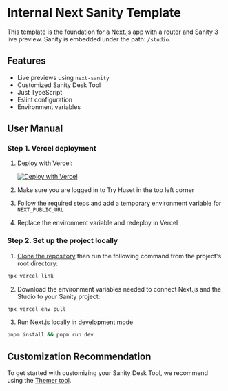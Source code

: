 # Internal Next Sanity Template

This template is the foundation for a Next.js app with a router and Sanity 3 live preview. Sanity is embedded under the path: `/studio`.

## Features

- Live previews using `next-sanity`
- Customized Sanity Desk Tool
- Just TypeScript
- Eslint configuration
- Environment variables

## User Manual

### Step 1. Vercel deployment

1. Deploy with Vercel:

   [![Deploy with Vercel](https://vercel.com/button)][vercel-deploy]
3. Make sure you are logged in to Try Huset in the top left corner
4. Follow the required steps and add a temporary environment variable for `NEXT_PUBLIC_URL`
5. Replace the environment variable and redeploy in Vercel
### Step 2. Set up the project locally
1. [Clone the repository](https://docs.github.com/en/repositories/creating-and-managing-repositories/cloning-a-repository) then run the following command from the project's root directory:

```bash
npx vercel link
```
2. Download the environment variables needed to connect Next.js and the Studio to your Sanity project:

```bash
npx vercel env pull
```

3. Run Next.js locally in development mode

```bash
pnpm install && pnpm run dev
```

## Customization Recommendation

To get started with customizing your Sanity Desk Tool, we recommend using the [Themer tool](https://themer.sanity.build/#/movies/desk).




[vercel-deploy]: https://vercel.com/new/clone?repository-url=https://github.com/tryhuset/internal-next-sanity-template.git&repository-name=internal-next-sanity-template&project-name=internal-next-sanity-template&integration-ids=oac_hb2LITYajhRQ0i4QznmKH7gx&env=NEXT_PUBLIC_URL
